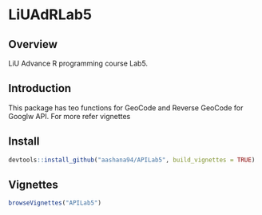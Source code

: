 
LiUAdRLab5
================

Overview
--------

LiU Advance R programming course Lab5. <br>

Introduction
------------

This package has teo functions for GeoCode and Reverse GeoCode for Googlw API. For more refer vignettes

Install
------------

``` r
devtools::install_github("aashana94/APILab5", build_vignettes = TRUE)
```

Vignettes
---------

``` r
browseVignettes("APILab5")
```
